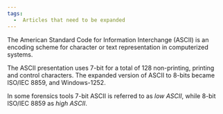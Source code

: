 ```yaml
---
tags:
  -  Articles that need to be expanded
---
```

The American Standard Code for Information Interchange (ASCII) is an
encoding scheme for character or text representation in computerized
systems.

The ASCII presentation uses 7-bit for a total of 128 non-printing,
printing and control characters. The expanded version of ASCII to 8-bits
became ISO/IEC 8859, and Windows-1252.

In some forensics tools 7-bit ASCII is referred to as *low ASCII*, while
8-bit ISO/IEC 8859 as *high ASCII*.